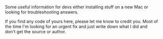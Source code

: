 Some useful information for devs either installing stuff on a new Mac or looking for troubleshooting answers.

If you find any code of yours here, please let me know to credit you.
Most of the time I'm looking for an urgent fix and just write down what I did and don't get the source or author.

